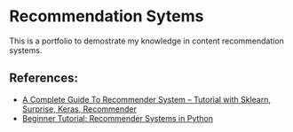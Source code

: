# Recommendation Sytems
This is a portfolio to demostrate my knowledge in content recommendation systems.

## References:
- [A Complete Guide To Recommender System – Tutorial with Sklearn, Surprise, Keras, Recommender](https://towardsdatascience.com/a-complete-guide-to-recommender-system-tutorial-with-sklearn-surprise-keras-recommender-5e52e8ceace1/)
- [Beginner Tutorial: Recommender Systems in Python](https://www.datacamp.com/tutorial/recommender-systems-python)


